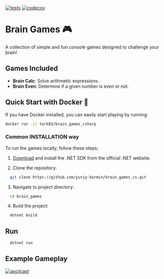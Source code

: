 [![tests](https://github.com/yuriy-kormin/brain_games_cs/actions/workflows/tests.yml/badge.svg)](https://github.com/yuriy-kormin/brain_games_cs/actions/workflows/tests.yml)
[![codecov](https://codecov.io/gh/yuriy-kormin/brain_games_cs/graph/badge.svg?token=FWMSXNZ056)](https://codecov.io/gh/yuriy-kormin/brain_games_cs)

# Brain Games 🎮
A collection of simple and fun console games designed to challenge your brain!

## Games Included
- **Brain Calc**: Solve arithmetic expressions.
- **Brain Even**: Determine if a given number is even or not.

## Quick Start with Docker 🐳
If you have Docker installed, you can easily start playing by running:
```bash
docker run -it tork83/brain_games_csharp
```

### Common INSTALLATION way

To run the games locally, follow these steps:

1. [Download](https://dotnet.microsoft.com/en-us/download) and install the .NET SDK from the official .NET website.


2. Clone the repository:
```bash
  git clone https://github.com/yuriy-kormin/brain_games_cs.git
```
3. Navigate to project directory:
```bash
  cd brain_games
```
4. Build the project:
```bash
  dotnet build
```
## Run
```bash
  dotnet run 
```

## Example Gameplay
[![asciicast](https://asciinema.org/a/ZnpYPAzfzNdCEaVEsGgTm9peX.svg)](https://asciinema.org/a/ZnpYPAzfzNdCEaVEsGgTm9peX)